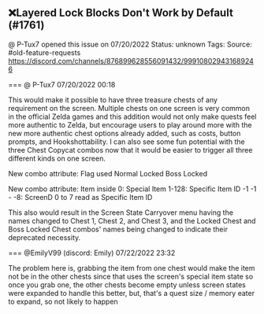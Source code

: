 ## ❌Layered Lock Blocks Don't Work by Default (#1761)
@ P-Tux7 opened this issue on 07/20/2022
Status: unknown
Tags: 
Source: #old-feature-requests https://discord.com/channels/876899628556091432/999108029431689246


=== @ P-Tux7 07/20/2022 00:18

This would make it possible to have three treasure chests of any requirement on the screen. Multiple chests on one screen is very common in the official Zelda games and this addition would not only make quests feel more authentic to Zelda, but encourage users to play around more with the new more authentic chest options already added, such as costs, button prompts, and Hookshottability. I can also see some fun potential with the three Chest Copycat combos now that it would be easier to trigger all three different kinds on one screen.

New combo attribute: Flag used
Normal
Locked
Boss Locked

New combo attribute: Item inside
0: Special Item
1-128: Specific Item ID -1
-1 - -8: ScreenD 0 to 7 read as Specific Item ID

This also would result in the Screen State Carryover menu having the names changed to Chest 1, Chest 2, and Chest 3, and the Locked Chest and Boss Locked Chest combos' names being changed to indicate their deprecated necessity.

=== @EmilyV99 (discord: Emily) 07/22/2022 23:32

The problem here is, grabbing the item from one chest would make the item not be in the other chests
since that uses the screen's special item state
so once you grab one, the other chests become empty
unless screen states were expanded to handle this better, but, that's a quest size / memory eater to expand, so not likely to happen

